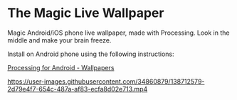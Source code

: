 # The Magic Live Wallpaper
Magic Android/iOS phone live wallpaper, made with Processing. Look in the middle and make your brain freeze.

Install on Android phone using the following instructions:

[Processing for Android - Wallpapers](https://android.processing.org/tutorials/wallpapers/index.html)

https://user-images.githubusercontent.com/34860879/138712579-2d79e4f7-654c-487a-af83-ecfa8d02e713.mp4

